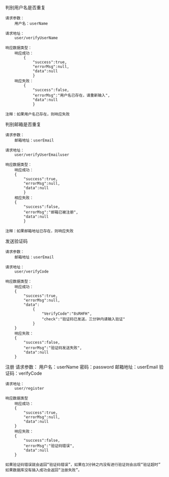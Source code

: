判别用户名是否重复

    请求参数：
        用户名：userName

    请求地址：
        user/verifyUserName

    响应数据类型：
        响应成功：
            {
                "success":true,
                "errorMsg":null,
                "data":null
                }  
        响应失败：
            {
                "success":false,
                "errorMsg":"用户名已存在，请重新输入",
                "data":null
                }
            
    注释：如果用户名已存在，则响应失败





判别邮箱是否重复

    请求参数：
        邮箱地址：userEmail
    
    请求地址：
        user/verifyUserEmailuser

    响应数据类型：
        响应成功：
        {
            "success":true,
            "errorMsg":null,
            "data":null
            }
        相应失败：
        {
            "success":false,
            "errorMsg":"邮箱已被注册",
            "data":null
            }

    注释：如果邮箱地址已存在，则响应失败



发送验证码

    请求参数：
        邮箱地址：userEmail
    
    请求地址：
        user/verifyCode

    响应数据类型：
        响应成功：
        {
            "success":true,
            "errorMsg":null,
            "data":
                {
                    "VerifyCode":"8sRHFH",
                    "check":"验证码已发送，三分钟内请输入验证"
                }
        }
        响应失败：
        {
            "success":false,
            "errorMsg":"验证码发送失败",
            "data":null
        }

    
注册
    请求参数：
        用户名：userName
        密码：password
        邮箱地址：userEmail
        验证码：verifyCode
    
    请求地址：
        user/register

    响应数据类型
        响应成功：
        {
            "success":true,
            "errorMsg":null,
            "data":null
        }
        响应失败：
        {
            "success":false,
            "errorMsg":"验证码错误",
            "data":null
        }

    如果验证码错误就会返回“验证码错误”，如果在3分钟之内没有进行验证则会出现“验证超时”
    如果数据库没有插入成功会返回“注册失败”。